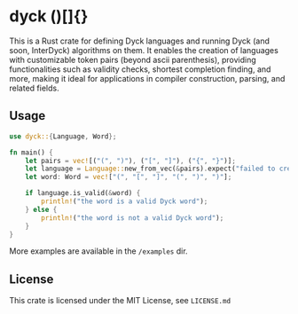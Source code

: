 # dyck ()[]{}

This is a Rust crate for defining Dyck languages and running Dyck (and soon, InterDyck) algorithms on them. It enables the creation of languages with customizable token pairs (beyond ascii parenthesis), providing functionalities such as validity checks, shortest completion finding, and more, making it ideal for applications in compiler construction, parsing, and related fields.

## Usage

```rust
use dyck::{Language, Word};

fn main() {
    let pairs = vec![("(", ")"), ("[", "]"), ("{", "}")];
    let language = Language::new_from_vec(&pairs).expect("failed to create language");
    let word: Word = vec!["(", "[", "]", "(", ")", ")"];

    if language.is_valid(&word) {
        println!("the word is a valid Dyck word");
    } else {
        println!("the word is not a valid Dyck word");
    }
}
```

More examples are available in the `/examples` dir.

## License

This crate is licensed under the MIT License, see `LICENSE.md`
